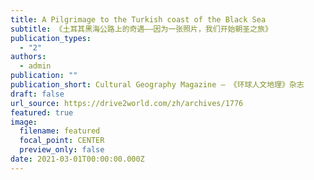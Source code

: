 ```yaml
---
title: A Pilgrimage to the Turkish coast of the Black Sea
subtitle: 《土耳其黑海公路上的奇遇——因为一张照片，我们开始朝圣之旅》
publication_types:
  - "2"
authors:
  - admin
publication: ""
publication_short: Cultural Geography Magazine — 《环球人文地理》杂志
draft: false
url_source: https://drive2world.com/zh/archives/1776
featured: true
image:
  filename: featured
  focal_point: CENTER
  preview_only: false
date: 2021-03-01T00:00:00.000Z
---
```

